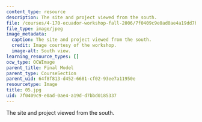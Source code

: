 ```yaml
---
content_type: resource
description: The site and project viewed from the south.
file: /courses/4-170-ecuador-workshop-fall-2006/7f0409c9e0ad0ae4a19dd7bbd0185337_05.jpg
file_type: image/jpeg
image_metadata:
  caption: The site and project viewed from the south.
  credit: Image courtesy of the workshop.
  image-alt: South view.
learning_resource_types: []
ocw_type: OCWImage
parent_title: Final Model
parent_type: CourseSection
parent_uid: 64f8f813-d452-6681-cf02-93ee7a11950e
resourcetype: Image
title: 05.jpg
uid: 7f0409c9-e0ad-0ae4-a19d-d7bbd0185337
---
```

The site and project viewed from the south.

